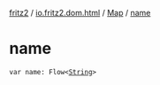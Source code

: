[fritz2](../../index.md) / [io.fritz2.dom.html](../index.md) / [Map](index.md) / [name](./name.md)

# name

`var name: Flow<`[`String`](https://kotlinlang.org/api/latest/jvm/stdlib/kotlin/-string/index.html)`>`